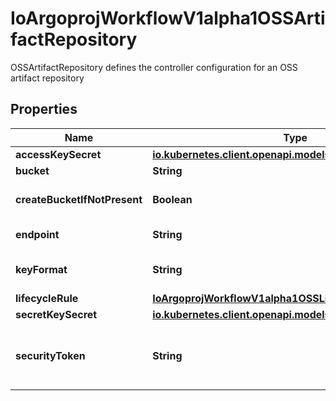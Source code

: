 

# IoArgoprojWorkflowV1alpha1OSSArtifactRepository

OSSArtifactRepository defines the controller configuration for an OSS artifact repository

## Properties

Name | Type | Description | Notes
------------ | ------------- | ------------- | -------------
**accessKeySecret** | [**io.kubernetes.client.openapi.models.V1SecretKeySelector**](io.kubernetes.client.openapi.models.V1SecretKeySelector.md) |  |  [optional]
**bucket** | **String** | Bucket is the name of the bucket |  [optional]
**createBucketIfNotPresent** | **Boolean** | CreateBucketIfNotPresent tells the driver to attempt to create the OSS bucket for output artifacts, if it doesn&#39;t exist |  [optional]
**endpoint** | **String** | Endpoint is the hostname of the bucket endpoint |  [optional]
**keyFormat** | **String** | KeyFormat defines the format of how to store keys and can reference workflow variables. |  [optional]
**lifecycleRule** | [**IoArgoprojWorkflowV1alpha1OSSLifecycleRule**](IoArgoprojWorkflowV1alpha1OSSLifecycleRule.md) |  |  [optional]
**secretKeySecret** | [**io.kubernetes.client.openapi.models.V1SecretKeySelector**](io.kubernetes.client.openapi.models.V1SecretKeySelector.md) |  |  [optional]
**securityToken** | **String** | SecurityToken is the user&#39;s temporary security token. For more details, check out: https://www.alibabacloud.com/help/doc-detail/100624.htm |  [optional]



